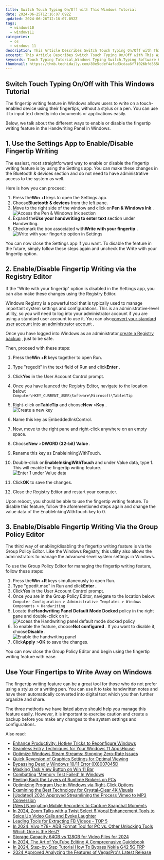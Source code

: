 ```yaml
---
title: Switch Touch Typing On/Off with This Windows Tutorial
date: 2024-06-25T12:16:07.092Z
updated: 2024-06-26T12:16:07.092Z
tags:
  - windows10
  - windows11
categories:
  - os
  - windows 11
description: This Article Describes Switch Touch Typing On/Off with This Windows Tutorial
excerpt: This Article Describes Switch Touch Typing On/Off with This Windows Tutorial
keywords: Touch Typing Tutorial,Windows Typing Switch,Typing Software Guide,Turn Off Typing Mode,Windows User Typing,Enable Touch Type,Typing Techniques Window
thumbnail: https://thmb.techidaily.com/80e5cdef4afad3cdaa6f71026bfd555865de3d18de62989f967049cc703431b5.jpg
---
```


## Switch Touch Typing On/Off with This Windows Tutorial

 The fingertip writing feature in Windows allows users to write on a touch-enabled device using their fingertips, without a stylus or a pen. You can use it to input text directly into documents or applications easily.

 Below, we talk about the different ways to enable or disable the fingertip writing feature in the Handwriting Panel in Windows.

## 1\. Use the Settings App to Enable/Disable Fingertip Writing

 The easiest, most straightforward way to enable or disable the fingertip writing feature is by using the Settings app. You can make these changes in the Bluetooth & devices section and do not need to have administrative access to the system as well.

Here is how you can proceed:

1. Press the**Win** +**I** keys to open the Settings app.
2. Choose**Bluetooth & devices** from the left pane.
3. Move to the right side of the window and click on**Pen & Windows Ink** .  
![Access the Pen & Windows Ink section](https://static1.makeuseofimages.com/wordpress/wp-content/uploads/2023/04/pen-and-windows-ink.jpg)
4. Expand the**Use your handwriting to enter text** section under Handwriting.
5. Checkmark the box associated with**Write with your fingertip** .  
![Write with your fingertip option in Settings](https://static1.makeuseofimages.com/wordpress/wp-content/uploads/2023/04/write-with-you-fingertip-1.jpg)

 You can now close the Settings app if you want. To disable the feature in the future, simply follow these steps again and uncheck the Write with your fingertip option.

## 2\. Enable/Disable Fingertip Writing via the Registry Editor

 If the "Write with your fingertip" option is disabled in the Settings app, you can also make these changes using the Registry Editor.

 Windows Registry is a powerful tool that is typically used to manage important system settings and configurations. This is an administrative-level utility, so you will need to log into your administrator account if you are using a standard user account to use it. You can also[convert your standard user account into an administrator account](https://www.makeuseof.com/windows-standard-adminstrator-account-differences/) .

 Once you have logged into Windows as an administrator,[create a Registry backup](https://www.makeuseof.com/tag/backup-restore-windows-registry/) , just to be safe.

Then, proceed with these steps:

1. Press the**Win** +**R** keys together to open Run.
2. Type "regedit" in the text field of Run and click**Enter** .
3. Click**Yes** in the User Account Control prompt.
4. Once you have launced the Registry Editor, navigate to the location below:  
`Computer\HKEY_CURRENT_USER\Software\Microsoft\TabletTip`
5. Right-click on**TableTip** and choose**New** \>**Key** .  
![Create a new key](https://static1.makeuseofimages.com/wordpress/wp-content/uploads/2023/04/create-new-key.jpg)

1. Name this key as EmbeddedInkControl.
2. Now, move to the right pane and right-click anywhere on an empty space.
3. Choose**New** \>**DWORD (32-bit) Value** .
4. Rename this key as EnableInkingWithTouch.
5. Double-click on**EnableInkingWithTouch** and under Value data, type 1\. This will enable the fingertip writing feature.  
![Enter 1 under Value data](https://static1.makeuseofimages.com/wordpress/wp-content/uploads/2023/04/enableinking-with-touch.jpg)
6. Click**OK** to save the changes.
7. Close the Registry Editor and restart your computer.

 Upon reboot, you should be able to use the fingertip writing feature. To disable this feature, follow the aforementioned steps again and change the value data of the EnableInkingWithTouch key to 0.

## 3\. Enable/Disable Fingertip Writing Via the Group Policy Editor

 The third way of enabling/disabling the fingertip writing feature is via the Group Policy Editor. Like the Windows Registry, this utility also allows the administrators to manage the advanced-level system settings in Windows.

 To use the Group Policy Editor for managing the fingertip writing feature, follow these steps:

1. Press the**Win** +**R** keys simultaneously to open Run.
2. Type "gpedit.msc" in Run and click**Enter** .
3. Click**Yes** in the User Account Control prompt.
4. Once you are in the Group Policy Editor, navigate to the location below:  
`Computer Configuration > Administrative Templates > Windows Components > Handwriting`
5. Locate the**Handwriting Panel Default Mode Docked** policy in the right pane and double-click on it.  
![Access the Handwriting panel default mode docked policy](https://static1.makeuseofimages.com/wordpress/wp-content/uploads/2023/04/handwriting-policy.jpg)
6. To enable the feature, choose**Not configured** . If you want to disable it, choose**Disable** .  
![Enable the handwriting panel](https://static1.makeuseofimages.com/wordpress/wp-content/uploads/2023/04/enable-handwriting-panel-1.jpg)
7. Click**Apply** \>**OK** to save the changes.

 You can now close the Group Policy Editor and begin using the fingertip writing feature with ease.

## Use Your Fingertips to Write Away on Windows

 The fingertip writing feature can be a great tool for those who do not prefer using a stylus or a writing pen. You can use it to take handwritten notes and have them automatically converted into digital text which you then further organize and share.

 The three methods we have listed above should help you manage this feature easily. However, it is important to exercise caution and create a backup before you make any changes to the system settings and configurations.


<ins class="adsbygoogle"
     style="display:block"
     data-ad-format="autorelaxed"
     data-ad-client="ca-pub-7571918770474297"
     data-ad-slot="1223367746"></ins>



<ins class="adsbygoogle"
     style="display:block"
     data-ad-client="ca-pub-7571918770474297"
     data-ad-slot="8358498916"
     data-ad-format="auto"
     data-full-width-responsive="true"></ins>

<span class="atpl-alsoreadstyle">Also read:</span>
<div><ul>
<li><a href="https://windows11.techidaily.com/enhance-productivity-hotkey-tricks-to-reconfigure-windows/"><u>Enhance Productivity: Hotkey Tricks to Reconfigure Windows</u></a></li>
<li><a href="https://windows11.techidaily.com/seamless-entry-techniques-for-your-windows-11-appshouse/"><u>Seamless Entry Techniques for Your Windows 11 AppsHouse</u></a></li>
<li><a href="https://windows11.techidaily.com/optimize-windows-steam-streams-stopping-zero-rate-issues/"><u>Optimize Windows Steam Streams: Stopping Zero-Rate Issues</u></a></li>
<li><a href="https://windows11.techidaily.com/quick-reversion-of-graphics-settings-for-optimal-viewing/"><u>Quick Reversion of Graphics Settings for Optimal Viewing</u></a></li>
<li><a href="https://windows11.techidaily.com/bypassing-deadly-windows-1011-error-0x8007045d/"><u>Bypassing Deadly Windows 10/11 Error 0X8007045D</u></a></li>
<li><a href="https://windows11.techidaily.com/masking-task-view-button-on-win-11-bar/"><u>Masking Task View Button on Win 11 Bar</u></a></li>
<li><a href="https://windows11.techidaily.com/combatting-memory-test-failed-in-windows/"><u>Combatting 'Memory Test Failed' In Windows</u></a></li>
<li><a href="https://windows11.techidaily.com/peeling-back-the-layers-of-runtime-brokers-on-pcs/"><u>Peeling Back the Layers of Runtime Brokers on PCs</u></a></li>
<li><a href="https://windows11.techidaily.com/optimizing-program-use-in-windows-via-right-click-options/"><u>Optimizing Program Use in Windows via Right-Click Options</u></a></li>
<li><a href="https://extra-information.techidaily.com/examining-the-best-technology-for-crystal-clear-4k-visuals/"><u>Examining the Best Technology for Crystal-Clear 4K Visuals</u></a></li>
<li><a href="https://vimeo-videos.techidaily.com/updated-2024-approved-streamlining-the-process-vimeo-to-mp3-conversion/"><u>[Updated] 2024 Approved  Streamlining the Process  Vimeo to MP3 Conversion</u></a></li>
<li><a href="https://snapchat-videos.techidaily.com/new-navigating-mobile-recorders-to-capture-snapchat-moments/"><u>[New] Navigating Mobile Recorders to Capture Snapchat Moments</u></a></li>
<li><a href="https://audio-shaping.techidaily.com/in-2024-zoom-talks-with-a-twist-select-6-vocal-enhancement-tools-to-spice-up-video-calls-and-evoke-laughter/"><u>In 2024, Zoom Talks with a Twist Select 6 Vocal Enhancement Tools to Spice Up Video Calls and Evoke Laughter</u></a></li>
<li><a href="https://facebook-video-recording.techidaily.com/leading-tools-for-extracting-fb-videos-top-5/"><u>Leading Tools for Extracting FB Videos - TOP 5</u></a></li>
<li><a href="https://bypass-frp.techidaily.com/in-2024-vivo-y78plus-adb-format-tool-for-pc-vs-other-unlocking-tools-which-one-is-the-best-by-drfone-android/"><u>In 2024, Vivo Y78+ ADB Format Tool for PC vs. Other Unlocking Tools Which One is the Best?</u></a></li>
<li><a href="https://extra-support.techidaily.com/storage-capacity-64gb-vs-128gb-for-video-files-for-2024/"><u>Storage Capacity  64GB vs 128GB for Video Files for 2024</u></a></li>
<li><a href="https://youtube-stream.techidaily.com/in-2024-the-art-of-youtube-editing-a-compreenasive-guidebook/"><u>In 2024, The Art of YouTube Editing  A Compreenasive Guidebook</u></a></li>
<li><a href="https://android-frp.techidaily.com/in-2024-step-by-step-tutorial-how-to-bypass-nokia-g42-5g-frp-by-drfone-android/"><u>In 2024, Step-by-Step Tutorial How To Bypass Nokia G42 5G FRP</u></a></li>
<li><a href="https://extra-hints.techidaily.com/2024-approved-analyzing-the-features-of-vegaspros-latest-release/"><u>2024 Approved  Analyzing the Features of VegasPro's Latest Release</u></a></li>
</ul></div>
